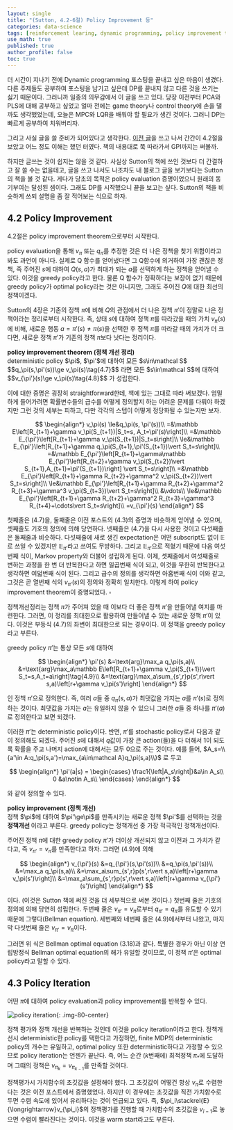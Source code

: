 ```yaml
---
layout: single
title: "(Sutton, 4.2-6절) Policy Improvement 등"
categories: data-science
tags: [reinforcement learing, dynamic programming, policy improvement theorem, policy iteration]
use_math: true
published: true
author_profile: false
toc: true
---
```


더 시간이 지나기 전에 Dynamic programming 포스팅을 끝내고 싶은 마음이 생겼다.
다른 주제들도 공부하여 포스팅을 남기고 싶은데 DP를 끝내지 않고 다른 것을 쓰기는 싫기 때문이다.
그러니까 일종의 의무감에서 이 글을 쓰고 있다.
당장 이전부터 PCA와 PLS에 대해 공부하고 싶었고 얼마 전에는 game theory나 control theory에 손을 댈까도 생각했었는데, 오늘은 MPC와 LQR을 배워야 할 필요가 생긴 것이다.
그러니 DP는 빠르게 공부하여 치워버리자.

그리고 사실 글을 쓸 준비가 되어있다고 생각한다.
[이전 글](https://govin08.github.io/machine-learning/policy_evaluation/)을 쓰고 나서 간간이 4.2절을 보았고 어느 정도 이해는 했던 터였다.
책의 내용대로 쭉 따라가서 GPI까지는 써볼까.

하지만 글쓰는 것이 쉽지는 않을 것 같다.
사실상 Sutton의 책에 쓰인 것보다 더 간결하고 잘 쓸 수는 없을테고, 글을 쓰고 나서도 나조차도 내 블로그 글을 보기보다는 Sutton의 책을 볼 것 같다.
게다가 당초의 목적은 policy evaluation 증명이었으니 원래의 동기부여는 달성된 셈이다.
그래도 DP를 시작했으니 끝을 보고는 싶다.
Sutton의 책을 비슷하게 쓰되 설명을 좀 잘 적어보는 식으로 하자.

## 4.2 Policy Improvement

4.2절은 policy improvement theorem으로부터 시작한다.

policy evaluation을 통해 $v_\pi$ 또는 $q_\pi$를 추정한 것은 더 나은 정책을 찾기 위함이라고 봐도 과언이 아니다.
실제로 Q 함수를 얻어냈다면 그 Q함수에 의거하여 가장 괜찮은 정책, 즉 주어진 $s$에 대하여 $Q(s,a)$가 최대가 되는 $a$를 선택하게 하는 정책을 얻어낼 수 있다.
이것을 greedy policy라고 한다.
물론 Q 함수가 정확하다는 보장이 없기 때문에 greedy policy가 optimal policy라는 것은 아니지만, 그래도 주어진 $Q$에 대한 최선의 정책이겠다.

Sutton의 4장은 기존의 정책 $\pi$에 비해 $Q$의 관점에서 더 나은 정책 $\pi'$이 정말로 나은 정책이라는 정리로부터 시작한다.
즉, 상태 $s$에 대하여 정책 $\pi$를 따라갔을 때의 가치 $v_\pi(s)$에 비해, 새로운 행동 $a=\pi'(s)\ne\pi(s)$을 선택한 후 정책 $\pi$를 따라갈 때의 가치가 더 크다면, 새로운 정책 $\pi'$가 기존의 정책 $\pi$보다 낫다는 정리이다.

<div class="notice--info">
<b> policy improvement theorem (정책 개선 정리) </b> <br>
deterministic policy $\pi$, $\pi'$에 대하여 모든 $s\in\mathcal S$
$$q_\pi(s,\pi'(s))\ge v_\pi(s)\tag{4.7}$$
라면 모든 $s\in\mathcal S$에 대하여
$$v_{\pi'}(s)\ge v_\pi(s)\tag{4.8}$$
가 성립한다.
</div>

이에 대한 증명은 굉장히 straightforward한데, 책에 있는 그대로 따라 써보겠다.
엄밀하게 들어가려면 확률변수들의 급수를 어떻게 정의할지 하는 어려운 문제를 다뤄야 하겠지만 그런 것의 세부는 피하고, 다만 각각의 스텝이 어떻게 정당화될 수 있는지만 보자.

$$
\begin{align*}
v_\pi(s)
\le&q_\pi(s, \pi'(s))\\
=&\mathbb E\left[R_{t+1}+\gamma v_\pi(S_{t+1})|S_t=s, A_t=\pi'(s)\right]\\
=&\mathbb E_{\pi'}\left[R_{t+1}+\gamma v_\pi(S_{t+1})|S_t=s\right]\\
\le&\mathbb E_{\pi'}\left[R_{t+1}+\gamma q_\pi(S_{t+1},\pi'(S_{t+1})\vert S_t=s\right]\\
=&\mathbb E_{\pi'}\left[R_{t+1}+\gamma\mathbb E_{\pi'}\left[R_{t+2}+\gamma v_\pi(S_{t+2})\vert S_{t+1},A_{t+1}=\pi'(S_{t+1})\right] \vert S_t=s\right]\\
=&\mathbb E_{\pi'}\left[R_{t+1}+\gamma R_{t+2}+\gamma^2 v_\pi(S_{t+2})\vert S_t=s\right]\\
\le&\mathbb E_{\pi'}\left[R_{t+1}+\gamma R_{t+2}+\gamma^2 R_{t+3}+\gamma^3 v_\pi(S_{t+3})\vert S_t=s\right]\\
&\vdots\\
\le&\mathbb E_{\pi'}\left[R_{t+1}+\gamma R_{t+2}+\gamma^2 R_{t+3}+\gamma^3 R_{t+4}+\cdots\vert S_t=s\right]\\
=v_{\pi'}(s)
\end{align*}
$$

첫째줄은 (4.7)을, 둘째줄은 이전 포스트의 (4.3)의 증명과 비슷하게 얻어낼 수 있으며, 셋째줄도 기호의 정의에 의해 당연하다.
넷째줄은 (4.7)을 다시 사용한 것이고 다섯째줄은 둘째줄과 비슷하다.
다섯째줄에 새로 생긴 expectation은 어떤 subscript도 없이 $\mathbb E$로 쓰일 수 있겠지만 $\mathbb E_{\pi'}$라고 쓰여도 무방하다.
그리고 $\mathbb E_{\pi'}$으로 적혔기 때문에 다음 여섯번째 식이, Markov property와 더불어 성립하게 된다.
이제, 셋째줄에서 여섯째줄로 변하는 과정을 한 번 더 반복한다고 하면 일곱번째 식이 되고, 이것을 무한히 반복한다고 생각하면 여덟번째 식이 된다.
그리고 급수의 정의를 생각하면 아홉번째 식이 이와 같고, 그것은 곧 열번째 식의 $v_{\pi'}(s)$의 정의와 정확히 일치한다.
이렇게 하여 policy improvement theorem이 증명되었다. $\square$

정책개선정리는 정책 $\pi$가 주어져 있을 때 이보다 더 좋은 정책 $\pi'$을 만들어낼 여지를 마련한다.
그러면, 이 정리를 최대한으로 활용하여 만들어낼 수 있는 새로운 정책 $\pi'$이 있다.
이것은 부등식 (4.7)의 좌변이 최대한으로 되는 경우이다.
이 정책을 greedy policy라고 부른다.

greedy policy $\pi'$는 통상 모든 $s$에 대하여

$$
\begin{align*}
\pi'(s)
&=\text{arg}\max_a q_\pi(s,a)\\
&=\text{arg}\max_a\mathbb E\left[R_{t+1}+\gamma v_\pi(S_{t+1})\vert S_t=s,A_t=a\right]\tag{4.9}\\
&=\text{arg}\max_a\sum_{s',r}p(s',r\vert s,a)\left[r+\gamma v_\pi(s')\right]
\end{align*}
$$

인 정책 $\pi'$으로 정의한다.
즉, 여러 $a$들 중 $q_\pi(s,a)$가 최댓값을 가지는 $a$를 $\pi'(s)$로 정의하는 것이다.
최댓값을 가지는 $a$는 유일하지 않을 수 있으니 그러한 $a$들 중 하나를 $\pi'(a)$로 정의한다고 보면 되겠다.

이러한 $\pi'$는 deterministic policy이다.
반면, $\pi'$를 stochastic policy로서 다음과 같이 정의해도 되겠다.
주어진 $s$에 대해서 $q$값이 가장 큰 action(들)을 다 더해서 1이 되도록 확률을 주고 나머지 action에 대해서는 모두 0으로 주는 것이다.
예를 들어, $A_s=\\{a'\in A:q_\pi(s,a')=\max_{a\in\mathcal A}q_\pi(s,a)\\}$ 로 두고

$$
\begin{align*}
\pi'(a|s) =
\begin{cases}
\frac1{\left|A_s\right|}&a\in A_s\\
0                   &a\notin A_s\\
\end{cases}
\end{align*}
$$

와 같이 정의할 수 있다.

<div class="notice--info">
<b> policy improvement (정책 개선) </b> <br>
정책 $\pi$에 대하여 $\pi'\ge\pi$를 만족시키는 새로운 정책 $\pi'$를 선택하는 것을 <b> 정책개선 </b>이라고 부른다.
greedy policy는 정책개선 중 가장 적극적인 정책개선이다.
</div>

주어진 정책 $\pi$에 대한 greedy policy $\pi'$가 더이상 개선되지 않고 이전과 그 가치가 같다고, 즉 $v_{\pi'}=v_\pi$를 만족한다고 하자.
그러면 (4.9)에 의해

$$
\begin{align*}
v_{\pi'}(s)
&=q_{\pi'}(s,\pi'(s))\\
&=q_\pi(s,\pi'(s))\\
&=\max_a q_\pi(s,a)\\
&=\max_a\sum_{s',r}p(s',r\vert s,a)\left[r+\gamma v_\pi(s')\right]\\
&=\max_a\sum_{s',r}p(s',r\vert s,a)\left[r+\gamma v_{\pi'}(s')\right]
\end{align*}
$$

이다.
(이것은 Sutton 책에 써진 것을 더 세부적으로 써본 것이다.)
첫번째 줄은 기호의 정의에 의해 당연히 성립한다.
두번째 줄은 $v_{\pi'}=v_\pi$로부터 $q_{\pi'}=q_\pi$를 유도할 수 있기 때문에 그렇다(Bellman equation).
세번째와 네번째 줄은 (4.9)에서부터 나왔고, 마지막 다섯번째 줄은 $v_{\pi'}=v_\pi$이다.

그러면 위 식은 Bellman optimal equation (3.18)과 같다.
특별한 경우가 아닌 이상 연립방정식 Bellman optimal equation의 해가 유일할 것이므로, 이 정책 $\pi'$은 optimal policy라고 말할 수 있다.

## 4.3 Policy Iteration

어떤 $\pi$에 대하여 policy evaluation과 policy improvement를 반복할 수 있다.

![policy iteration]({{site.url}}\images\2025-10-13-policy_improvement\policy_iteration.png){: .img-80-center}

정책 평가와 정책 개선을 반복하는 것인데 이것을 policy iteration이라고 한다.
정책개선시 deterministic한 policy를 택한다고 가정하면, finite MDP의 deterministic policy의 개수는 유일하고, optimal policy 또한 deterministic하다고 가정할 수 있으므로 policy iteration는 언젠가 끝난다.
즉, 어느 순간 ($k$번째에) 최적정책 $\pi_\ast$에 도달하며 그떄의 정책은 $v_{\pi_k}=v_{\pi_{k-1}}$를 만족할 것이다.

정책평가시 가치함수의 초깃값을 설정해야 했다.
그 초깃값이 어떻건 항상 $v_\pi$로 수렴한다는 것은 이전 포스트에서 증명했었다.
하지만 이 경우에는 초깃값을 직전 가치함수로 두면 수렴 속도에 있어서 유리하다는 것이 언급되고 있다.
즉, $\pi_i\stackrel{E}{\longrightarrow}v_{\pi_i}$의 정책평가를 진행할 때 가치함수의 초깃값을 $v_{i-1}$로 놓으면 수렴이 빨라진다는 것이다.
이것을 warm start라고도 부른다.